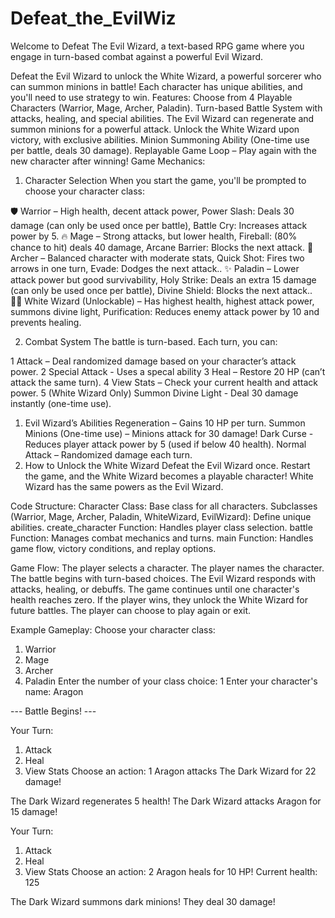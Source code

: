 # Defeat_the_EvilWiz
Welcome to Defeat The Evil Wizard, a text-based RPG game where you engage in turn-based combat against a powerful Evil Wizard.

Defeat the Evil Wizard to unlock the White Wizard, a powerful sorcerer who can summon minions in battle!
Each character has unique abilities, and you'll need to use strategy to win.
Features:
 Choose from 4 Playable Characters (Warrior, Mage, Archer, Paladin).
 Turn-based Battle System with attacks, healing, and special abilities.
 The Evil Wizard can regenerate and summon minions for a powerful attack.
 Unlock the White Wizard upon victory, with exclusive abilities.
 Minion Summoning Ability (One-time use per battle, deals 30 damage).
 Replayable Game Loop – Play again with the new character after winning!
 Game Mechanics:
1. Character Selection
When you start the game, you'll be prompted to choose your character class:

🛡 Warrior – High health, decent attack power, Power Slash: Deals 30 damage (can only be used once per battle), Battle Cry: Increases attack power by 5.
🔥 Mage – Strong attacks, but lower health, Fireball: (80% chance to hit) deals 40 damage, Arcane Barrier: Blocks the next attack.
🏹 Archer – Balanced character with moderate stats, Quick Shot: Fires two arrows in one turn, Evade: Dodges the next attack..
✨ Paladin – Lower attack power but good survivability, Holy Strike: Deals an extra 15 damage (can only be used once per battle), Divine Shield: Blocks the next attack..
🧙‍♂️ White Wizard (Unlockable) – Has highest health, highest attack power, summons divine light, Purification: Reduces enemy attack power by 10 and prevents healing.

2. Combat System
The battle is turn-based. Each turn, you can:

1 Attack – Deal randomized damage based on your character’s attack power.
2 Special Attack - Uses a specal ability
3 Heal – Restore 20 HP (can’t attack the same turn).
4 View Stats – Check your current health and attack power.
5 (White Wizard Only) Summon Divine Light - Deal 30 damage instantly (one-time use).

1. Evil Wizard’s Abilities
Regeneration – Gains 10 HP per turn.
Summon Minions (One-time use) – Minions attack for 30 damage!
Dark Curse - Reduces player attack power by 5 (used if below 40 health).
Normal Attack – Randomized damage each turn.
2. How to Unlock the White Wizard
Defeat the Evil Wizard once.
Restart the game, and the White Wizard becomes a playable character!
White Wizard has the same powers as the Evil Wizard.

Code Structure:
Character Class: Base class for all characters.
Subclasses (Warrior, Mage, Archer, Paladin, WhiteWizard, EvilWizard): Define unique abilities.
create_character Function: Handles player class selection.
battle Function: Manages combat mechanics and turns.
main Function: Handles game flow, victory conditions, and replay options.

Game Flow:
The player selects a character.
The player names the character.
The battle begins with turn-based choices.
The Evil Wizard responds with attacks, healing, or debuffs.
The game continues until one character's health reaches zero.
If the player wins, they unlock the White Wizard for future battles.
The player can choose to play again or exit.

Example Gameplay:
Choose your character class:
1. Warrior
2. Mage
3. Archer
4. Paladin
Enter the number of your class choice: 1
Enter your character's name: Aragon

--- Battle Begins! ---

Your Turn:
1. Attack
2. Heal
3. View Stats
Choose an action: 1
Aragon attacks The Dark Wizard for 22 damage!

The Dark Wizard regenerates 5 health!
The Dark Wizard attacks Aragon for 15 damage!

Your Turn:
1. Attack
2. Heal
3. View Stats
Choose an action: 2
Aragon heals for 10 HP! Current health: 125

The Dark Wizard summons dark minions! They deal 30 damage!

